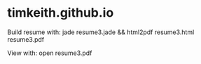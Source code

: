 # timkeith.github.io

Build resume with:
    jade resume3.jade && html2pdf resume3.html resume3.pdf

View with:
    open resume3.pdf
